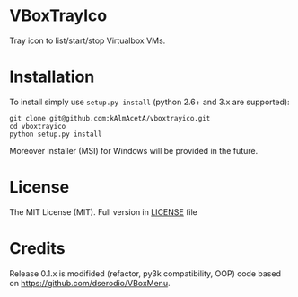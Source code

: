 VBoxTrayIco
=======
Tray icon to list/start/stop Virtualbox VMs.

Installation
=======
To install simply use `setup.py install` (python 2.6+ and 3.x are supported):
```
git clone git@github.com:kAlmAcetA/vboxtrayico.git
cd vboxtrayico
python setup.py install
```
Moreover installer (MSI) for Windows will be provided in the future.

License
=======
The MIT License (MIT). Full version in [LICENSE](https://github.com/kAlmAcetA/vboxtray/blob/master/LICENSE) file

Credits
=======
Release 0.1.x is modifided (refactor, py3k compatibility, OOP) code based on https://github.com/dserodio/VBoxMenu.
